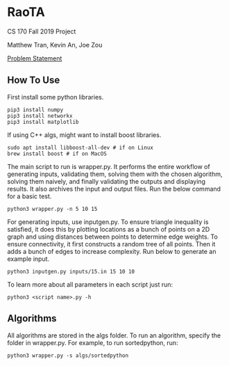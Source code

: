 # RaoTA
CS 170 Fall 2019 Project

Matthew Tran, Kevin An, Joe Zou

[Problem Statement](spec.pdf)

## How To Use

First install some python libraries.

```
pip3 install numpy
pip3 install networkx
pip3 install matplotlib
```

If using C++ algs, might want to install boost libraries.

```
sudo apt install libboost-all-dev # if on Linux
brew install boost # if on MacOS
```

The main script to run is wrapper.py. It performs the entire workflow of generating inputs, validating them, solving them with the chosen algorithm, solving them naively, and finally validating the outputs and displaying results. It also archives the input and output files. Run the below command for a basic test.

```
python3 wrapper.py -n 5 10 15
```

For generating inputs, use inputgen.py. To ensure triangle inequality is satisfied, it does this by plotting locations as a bunch of points on a 2D graph and using distances between points to determine edge weights. To ensure connectivity, it first constructs a random tree of all points. Then it adds a bunch of edges to increase complexity. Run below to generate an example input.

```
python3 inputgen.py inputs/15.in 15 10 10
```

To learn more about all parameters in each script just run:

```
python3 <script name>.py -h
```

## Algorithms

All algorithms are stored in the algs folder. To run an algorithm, specify the folder in wrapper.py. For example, to run sortedpython, run:

```
python3 wrapper.py -s algs/sortedpython
```